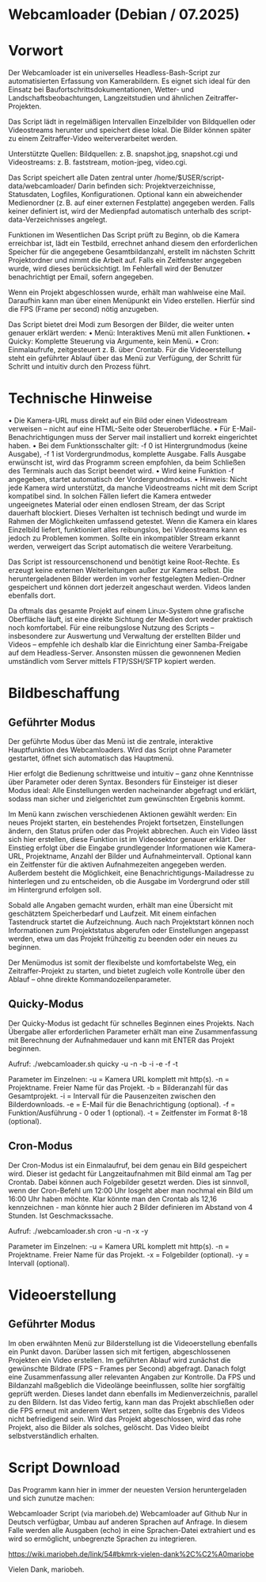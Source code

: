 # Webcamloader (Debian / 07.2025)

# Vorwort
Der Webcamloader ist ein universelles Headless-Bash-Script zur automatisierten Erfassung von Kamerabildern. Es eignet sich ideal für den Einsatz bei Baufortschrittsdokumentationen, Wetter- und Landschaftsbeobachtungen, Langzeitstudien und ähnlichen Zeitraffer-Projekten.

Das Script lädt in regelmäßigen Intervallen Einzelbilder von Bildquellen oder Videostreams herunter und speichert diese lokal. Die Bilder können später zu einem Zeitraffer-Video weiterverarbeitet werden.

Unterstützte Quellen: Bildquellen: z. B. snapshot.jpg, snapshot.cgi und Videostreams: z. B. faststream, motion-jpeg, video.cgi.

Das Script speichert alle Daten zentral unter /home/$USER/script-data/webcamloader/
Darin befinden sich: Projektverzeichnisse, Statusdaten, Logfiles, Konfigurationen. Optional kann ein abweichender Medienordner (z. B. auf einer externen Festplatte) angegeben werden. Falls keiner definiert ist, wird der Medienpfad automatisch unterhalb des script-data-Verzeichnisses angelegt.

Funktionen im Wesentlichen
Das Script prüft zu Beginn, ob die Kamera erreichbar ist, lädt ein Testbild, errechnet anhand diesem den erforderlichen Speicher für die angegebene Gesamtbildanzahl, erstellt im nächsten Schritt Projektordner und nimmt die Arbeit auf.
Falls ein Zeitfenster angegeben wurde, wird dieses berücksichtigt.
Im Fehlerfall wird der Benutzer benachrichtigt per Email, sofern angegeben.

Wenn ein Projekt abgeschlossen wurde, erhält man wahlweise eine Mail. Daraufhin kann man über einen Menüpunkt ein Video erstellen. Hierfür sind die FPS (Frame per second) nötig anzugeben. 

Das Script bietet drei Modi zum Besorgen der Bilder, die weiter unten genauer erklärt werden:
• Menü: Interaktives Menü mit allen Funktionen.
• Quicky: Komplette Steuerung via Argumente, kein Menü.
• Cron: Einmalaufrufe, zeitgesteuert z. B. über Crontab.
Für die Videoerstellung steht ein geführter Ablauf über das Menü zur Verfügung, der Schritt für Schritt und intuitiv durch den Prozess führt.

# Technische Hinweise
• Die Kamera-URL muss direkt auf ein Bild oder einen Videostream verweisen – nicht auf eine HTML-Seite oder Steueroberfläche.
• Für E-Mail-Benachrichtigungen muss der Server mail installiert und korrekt eingerichtet haben.
• Bei dem Funktionsschalter gilt: -f 0 ist Hintergrundmodus (keine Ausgabe), -f 1 ist Vordergrundmodus, komplette Ausgabe. Falls Ausgabe erwünscht ist, wird das Programm screen empfohlen, da beim Schließen des Terminals auch das Script beendet wird.
• Wird keine Funktion -f angegeben, startet automatisch der Vordergrundmodus.
• Hinweis: Nicht jede Kamera wird unterstützt, da manche Videostreams nicht mit dem Script kompatibel sind. In solchen Fällen liefert die Kamera entweder ungeeignetes Material oder einen endlosen Stream, der das Script dauerhaft blockiert. Dieses Verhalten ist technisch bedingt und wurde im Rahmen der Möglichkeiten umfassend getestet.
Wenn die Kamera ein klares Einzelbild liefert, funktioniert alles reibungslos, bei Videostreams kann es jedoch zu Problemen kommen. Sollte ein inkompatibler Stream erkannt werden, verweigert das Script automatisch die weitere Verarbeitung.

Das Script ist ressourcenschonend und benötigt keine Root-Rechte. Es erzeugt keine externen Weiterleitungen außer zur Kamera selbst.
Die heruntergeladenen Bilder werden im vorher festgelegten Medien-Ordner gespeichert und können dort jederzeit angeschaut werden. Videos landen ebenfalls dort.

Da oftmals das gesamte Projekt auf einem Linux-System ohne grafische Oberfläche läuft, ist eine direkte Sichtung der Medien dort weder praktisch noch komfortabel. Für eine reibungslose Nutzung des Scripts – insbesondere zur Auswertung und Verwaltung der erstellten Bilder und Videos – empfehle ich deshalb klar die Einrichtung einer Samba-Freigabe auf dem Headless-Server. Ansonsten müssen die gewonnenen Medien umständlich vom Server mittels FTP/SSH/SFTP kopiert werden.

# Bildbeschaffung
## Geführter Modus
Der geführte Modus über das Menü ist die zentrale, interaktive Hauptfunktion des Webcamloaders. Wird das Script ohne Parameter gestartet, öffnet sich automatisch das Hauptmenü.

Hier erfolgt die Bedienung schrittweise und intuitiv – ganz ohne Kenntnisse über Parameter oder deren Syntax. Besonders für Einsteiger ist dieser Modus ideal: Alle Einstellungen werden nacheinander abgefragt und erklärt, sodass man sicher und zielgerichtet zum gewünschten Ergebnis kommt.

Im Menü kann zwischen verschiedenen Aktionen gewählt werden: Ein neues Projekt starten, ein bestehendes Projekt fortsetzen, Einstellungen ändern, den Status prüfen oder das Projekt abbrechen. Auch ein Video lässt sich hier erstellen, diese Funktion ist im Videosektor genauer erklärt. Der Einstieg erfolgt über die Eingabe grundlegender Informationen wie Kamera-URL, Projektname, Anzahl der Bilder und Aufnahmeintervall. Optional kann ein Zeitfenster für die aktiven Aufnahmezeiten angegeben werden. Außerdem besteht die Möglichkeit, eine Benachrichtigungs-Mailadresse zu hinterlegen und zu entscheiden, ob die Ausgabe im Vordergrund oder still im Hintergrund erfolgen soll.

Sobald alle Angaben gemacht wurden, erhält man eine Übersicht mit geschätztem Speicherbedarf und Laufzeit. Mit einem einfachen Tastendruck startet die Aufzeichnung. Auch nach Projektstart können noch Informationen zum Projektstatus abgerufen oder Einstellungen angepasst werden, etwa um das Projekt frühzeitig zu beenden oder ein neues zu beginnen.

Der Menümodus ist somit der flexibelste und komfortabelste Weg, ein Zeitraffer-Projekt zu starten, und bietet zugleich volle Kontrolle über den Ablauf – ohne direkte Kommandozeilenparameter.

## Quicky-Modus
Der Quicky-Modus ist gedacht für schnelles Beginnen eines Projekts. Nach Übergabe aller erforderlichen Parameter erhält man eine Zusammenfassung mit Berechnung der Aufnahmedauer und kann mit ENTER das Projekt beginnen.

Aufruf: ./webcamloader.sh quicky -u <URL> -n <Name> -b <Anzahl> -i <Intervall> -e <E-Mail> -f <Funktion> -t <Zeitfenster>

Parameter im Einzelnen:
-u = Kamera URL komplett mit http(s).
-n = Projektname. Freier Name für das Projekt.
-b = Bilderanzahl für das Gesamtprojekt.
-i = Intervall für die Pausenzeiten zwischen den Bilderdownloads.
-e = E-Mail für die Benachrichtigung (optional).
-f = Funktion/Ausführung - 0 oder 1 (optional).
-t = Zeitfenster im Format 8-18 (optional).

## Cron-Modus
Der Cron-Modus ist ein Einmalaufruf, bei dem genau ein Bild gespeichert wird. Dieser ist gedacht für Langzeitaufnahmen mit Bild einmal am Tag per Crontab. Dabei können auch Folgebilder gesetzt werden. Dies ist sinnvoll, wenn der Cron-Befehl um 12:00 Uhr losgeht aber man nochmal ein Bild um 16:00 Uhr haben möchte. Klar könnte man den Crontab als 12,16 kennzeichnen - man könnte hier auch 2 Bilder definieren im Abstand von 4 Stunden. Ist Geschmackssache.

Aufruf: ./webcamloader.sh cron -u <URL> -n <Name> -x <Anzahl> -y <Intervall>

Parameter im Einzelnen:
-u = Kamera URL komplett mit http(s).
-n = Projektname. Freier Name für das Projekt.
-x = Folgebilder (optional).
-y = Intervall (optional).

# Videoerstellung
## Geführter Modus
Im oben erwähnten Menü zur Bilderstellung ist die Videoerstellung ebenfalls ein Punkt davon. Darüber lassen sich mit fertigen, abgeschlossenen Projekten ein Video erstellen. Im geführten Ablauf wird zunächst die gewünschte Bildrate (FPS – Frames per Second) abgefragt. Danach folgt eine Zusammenfassung aller relevanten Angaben zur Kontrolle. Da FPS und Bildanzahl maßgeblich die Videolänge beeinflussen, sollte hier sorgfältig geprüft werden. Dieses landet dann ebenfalls im Medienverzeichnis, parallel zu den Bildern. Ist das Video fertig, kann man das Projekt abschließen oder die FPS erneut mit anderem Wert setzen, sollte das Ergebnis des Videos nicht befriedigend sein. Wird das Projekt abgeschlossen, wird das rohe Projekt, also die Bilder als solches, gelöscht. Das Video bleibt selbstverständlich erhalten.



# Script Download
Das Programm kann hier in immer der neuesten Version heruntergeladen und sich zunutze machen:

Webcamloader Script (via mariobeh.de)
Webcamloader auf Github
Nur in Deutsch verfügbar, Umbau auf anderen Sprachen auf Anfrage. In diesem Falle werden alle Ausgaben (echo) in eine Sprachen-Datei extrahiert und es wird so ermöglicht, unbegrenzte Sprachen zu integrieren.

https://wiki.mariobeh.de/link/54#bkmrk-vielen-dank%2C%C2%A0mariobe
 
Vielen Dank, 
mariobeh.
